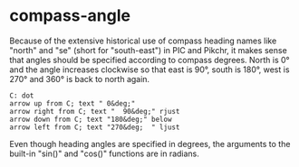 # compass-angle

Because of the extensive historical use of compass heading names
like "north" and "se" (short for "south-east") in PIC and Pikchr,
it makes sense that angles should be specified according to compass
degrees.   North is 0&deg; and the angle increases clockwise so that
east is 90&deg;, south is 180&deg;, west is 270&deg; and 360&deg; is
back to north again.

~~~ pikchr
C: dot
arrow up from C; text " 0&deg;"
arrow right from C; text "  90&deg;" rjust
arrow down from C; text "180&deg;" below
arrow left from C; text "270&deg;  " ljust
~~~

Even though heading angles are specified in degrees, the arguments
to the built-in "sin()" and "cos()" functions are in radians.
